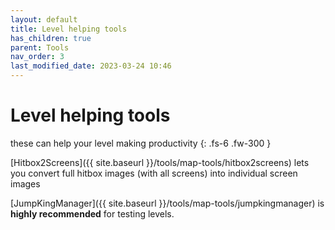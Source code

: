 ```yaml
---
layout: default
title: Level helping tools
has_children: true
parent: Tools
nav_order: 3
last_modified_date: 2023-03-24 10:46
---
```


# Level helping tools

these can help your level making productivity
{: .fs-6 .fw-300 }

[Hitbox2Screens]({{ site.baseurl }}/tools/map-tools/hitbox2screens) lets you convert full hitbox images (with all screens) into individual screen images

[JumpKingManager]({{ site.baseurl }}/tools/map-tools/jumpkingmanager) is **highly recommended** for testing levels.